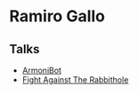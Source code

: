 # Ramiro Gallo

## Talks

- [ArmoniBot](https://github.com/galloramiro/galloramiro.github.io/talks/armoni_bot/export/index.html)
- [Fight Against The Rabbithole](https://github.com/galloramiro/galloramiro.github.io/talks/fight_against_the_rabbit_hole/export/index.html)
